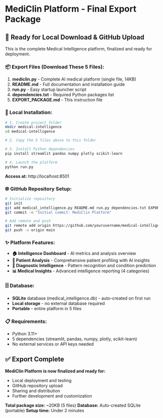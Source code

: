 # MediClin Platform - Final Export Package

## 🚀 Ready for Local Download & GitHub Upload

This is the complete Medical Intelligence platform, finalized and ready for deployment.

### 📦 Export Files (Download These 5 Files):

1. **mediclin.py** - Complete AI medical platform (single file, 14KB)
2. **README.md** - Full documentation and installation guide
3. **run.py** - Easy startup launcher script
4. **dependencies.txt** - Required Python packages list
5. **EXPORT_PACKAGE.md** - This instruction file

### 🔧 Local Installation:

```bash
# 1. Create project folder
mkdir medical-intelligence
cd medical-intelligence

# 2. Copy the 5 files above to this folder

# 3. Install Python dependencies
pip install streamlit pandas numpy plotly scikit-learn

# 4. Launch the platform
python run.py
```

**Access at:** http://localhost:8501

### 🌐 GitHub Repository Setup:

```bash
# Initialize repository
git init
git add medical_intelligence.py README.md run.py dependencies.txt EXPORT_PACKAGE.md
git commit -m "Initial commit: MediClin Platform"

# Add remote and push
git remote add origin https://github.com/yourusername/medical-intelligence.git
git push -u origin main
```

### ✨ Platform Features:

- **🏠 Intelligence Dashboard** - AI metrics and analysis overview
- **👤 Patient Analysis** - Comprehensive patient profiling with AI insights
- **🧠 Diagnostic Intelligence** - Pattern recognition and condition prediction  
- **📊 Medical Insights** - Advanced intelligence reporting (4 categories)

### 🗄️ Database:

- **SQLite** database (medical_intelligence.db) - auto-created on first run
- **Local storage** - no external database required
- **Portable** - entire platform in 5 files

### 📋 Requirements:

- Python 3.11+
- 5 dependencies (streamlit, pandas, numpy, plotly, scikit-learn)
- No external services or API keys needed

## ✅ Export Complete

**MediClin Platform is now finalized and ready for:**
- Local deployment and testing
- GitHub repository upload
- Sharing and distribution
- Further development and customization

**Total package size:** ~20KB (5 files)
**Database:** Auto-created SQLite (portable)
**Setup time:** Under 2 minutes